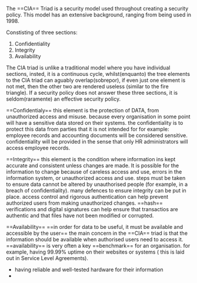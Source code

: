 The ==CIA== Triad is a security model used throughout creating a security policy. This model has an extensive background, ranging from being used in 1998.

Constisting of three sections:
1. Confidentiality
2. Integrity
3. Availability

The CIA triad is unlike a traditional model where you have individual sections, insted, it is a continuous cycle, whilst(enquanto) the tree elements to the CIA triad can aguably overlap(sobrepor), if even just one element is not met, then the other two are rendered useless (similar to the fire triangle). If a security policy does not answer these three sections, it is seldom(raramente) an effective security policy.

==Confidentialy==
this element is the protection of DATA, from unauthorized access and misuse. because every organisation in some point will have a sensitive data stored on their systems.
the confidentiality is to protect this data from parties that it is not intended for
for example: employee records and accounting documents will be considered sensitive. confidentiality will be provided in the sense that only HR administrators will access employee records.

==Integrity==
this element is the condition where information ins kept accurate and consistent unless changes are made. It is possible for the information to change because of careless access and use, errors in the information system, or unauthorized access and use.
steps must be taken to ensure data cannot be altered by unauthorised people (for example, in a breach of confidentiality).
many defences to ensure integrity can be put in place. access control and rigorous authentication can help prevent authorized users from making unauthorized changes. ==hash== verifications and digital signatures can help ensure that transactios are authentic and that files have not been modified or corrupted.

==Availability==
==in order for data to be useful, it must be available and accessible by the user==
the main concern in the ==CIA== triad is that the information should be available when authorised users need to access it.
==availability== is very often a key ==benchmark== for an organisation. for example, having 99.99% uptime on their websites or systems ( this is laid out in Service Level Agreements). 
*  having reliable and well-tested hardware for their information
* 